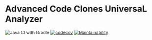 # Advanced Code Clones UniversaL Analyzer

![Java CI with Gradle](https://github.com/ACCULA/accula/workflows/Java%20CI%20with%20Gradle/badge.svg)
[![codecov](https://codecov.io/gh/accula/accula/branch/develop/graph/badge.svg)](https://codecov.io/gh/accula/accula)
[![Maintainability](https://api.codeclimate.com/v1/badges/889a9bb55d985b215e1b/maintainability)](https://codeclimate.com/github/ACCULA/accula/maintainability)
